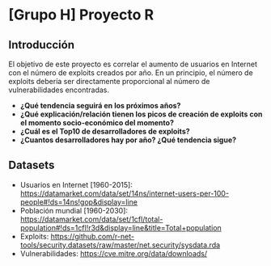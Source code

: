 # [Grupo H] Proyecto R

## Introducción

El objetivo de este proyecto es correlar el aumento de usuarios en Internet con el número de exploits creados por año. En un principio, el  número de exploits debería ser directamente proporcional al número de vulnerabilidades encontradas.

- **¿Qué tendencia seguirá en los próximos años?**
- **¿Qué explicación/relación tienen los picos de creación de exploits con el momento socio-económico del momento?**
- **¿Cuál es el Top10 de desarrolladores de exploits?**
- **¿Cuantos desarrolladores hay por año? ¿Qué tendencia sigue?**

## Datasets

- Usuarios en Internet [1960-2015]: https://datamarket.com/data/set/14ns/internet-users-per-100-people#!ds=14ns!gop&display=line
- Población mundial [1960-2030]: https://datamarket.com/data/set/1cfl/total-population#!ds=1cfl!r3d&display=line&title=Total+population
- Exploits: https://github.com/r-net-tools/security.datasets/raw/master/net.security/sysdata.rda
- Vulnerabilidades: https://cve.mitre.org/data/downloads/
